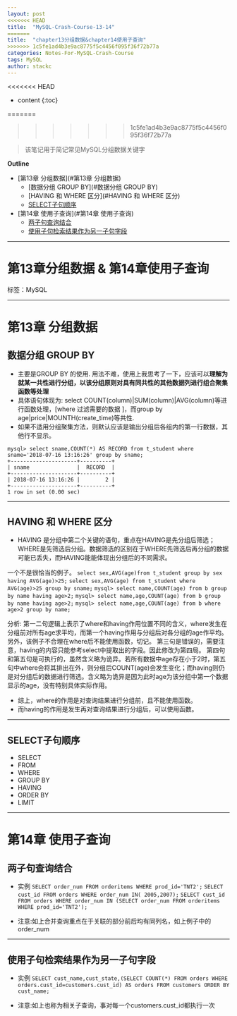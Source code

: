 ```yaml
---
layout: post
<<<<<<< HEAD
title:  "MySQL-Crash-Course-13-14"
=======
title:  "chapter13分组数据&chapter14使用子查询"
>>>>>>> 1c5fe1ad4b3e9ac8775f5c4456f095f36f72b77a
categories: Notes-For-MySQL-Crash-Course
tags: MySQL
author: stackc
---
```


<<<<<<< HEAD
* content
{:toc}

=======
>>>>>>> 1c5fe1ad4b3e9ac8775f5c4456f095f36f72b77a

>该笔记用于简记常见MySQL分组数据关键字




**Outline**

- [第13章 分组数据](#第13章 分组数据)
	- [数据分组 GROUP BY](#数据分组 GROUP BY)
	- [HAVING 和 WHERE 区分](#HAVING 和 WHERE 区分)
	- [SELECT子句顺序](#SELECT子句顺序)
- [第14章 使用子查询](#第14章 使用子查询)
	- [两子句查询结合](#两子句查询结合)
	- [使用子句检索结果作为另一子句字段](#使用子句检索结果作为另一子句字段)



---

# 第13章分组数据 & 第14章使用子查询

标签：MySQL

---

# 第13章 分组数据

## 数据分组 GROUP BY

- 主要是GROUP BY 的使用. 用法不难，使用上我思考了一下，应该可以**理解为就某一共性进行分组，以该分组原则对具有同共性的其他数据列进行组合聚集函数等处理**
- 具体语句体现为: select COUNT(column)|SUM(column)|AVG(column)等进行函数处理，[where 过滤需要的数据 ]，而group by age|price|MOUNTH(create_time)等共性.
- 如果不适用分组聚集方法，则默认应该是输出分组后各组内的第一行数据，其他行不显示。

```
mysql> select sname,COUNT(*) AS RECORD from t_student where sname='2018-07-16 13:16:26' group by sname;
+---------------------+----------+
| sname               |  RECORD  |
+---------------------+----------+
| 2018-07-16 13:16:26 |        2 |
+---------------------+----------+
1 row in set (0.00 sec)

```

---

## HAVING 和 WHERE 区分

- HAVING 是分组中第二个关键的语句，重点在HAVING是先分组后筛选；WHERE是先筛选后分组。数据筛选的区别在于WHERE先筛选后再分组的数据可能已丢失，而HAVING能能体现出分组后的不同需求。

一个不是很恰当的例子。
`select sex,AVG(age)from t_student group by sex having AVG(age)>25;`
`select sex,AVG(age) from t_student where AVG(age)>25 group by sname;`
`mysql> select name,COUNT(age) from b group by name having age>2;`
`mysql> select name,age,COUNT(age) from b group by name having age>2;`
`mysql> select name,age,COUNT(age) from b where age>2 group by name;`

分析:
第一二句逻辑上表示了where和having作用位置不同的含义，where发生在分组前对所有age求平均，而第一个having作用与分组后对各分组的age作平均。另外，该例子不合理在where后不能使用函数，切记。
第三句是错误的，需要注意，having的内容只能参考select中提取出的字段。因此修改为第四局。
第四句和第五句是可执行的，虽然含义略为诡异。若所有数据中age存在小于2时，第五句中where会将其排出在外，则分组后COUNT(age)会发生变化；而having则仍是对分组后的数据进行筛选。含义略为诡异是因为此时age为该分组中第一个数据显示的age，没有特别具体实际作用。


- 综上，where的作用是对查询结果进行分组前，且不能使用函数。
- 而having的作用是发生再对查询结果进行分组后，可以使用函数。

---

## SELECT子句顺序

- SELECT
- FROM 
- WHERE
- GROUP BY
- HAVING
- ORDER BY
- LIMIT

---

# 第14章 使用子查询

## 两子句查询结合

- 实例
`SELECT order_num FROM orderitems WHERE prod_id='TNT2';`
`SELECT cust_id FROM orders WHERE order_num IN( 2005,2007);`
`SELECT cust_id FROM orders WHERE order_num IN (SELECT order_num FROM orderitems WHERE prod_id='TNT2');`


- 注意:如上合并查询重点在于关联的部分前后均有同列名，如上例子中的order_num

---

## 使用子句检索结果作为另一子句字段

- 实例
`SELECT cust_name,cust_state,(SELECT COUNT(*) FROM orders WHERE orders.cust_id=customers.cust_id) AS orders FROM customers ORDER BY cust_name;`

- 注意:如上也称为相关子查询，事对每一个customers.cust_id都执行一次